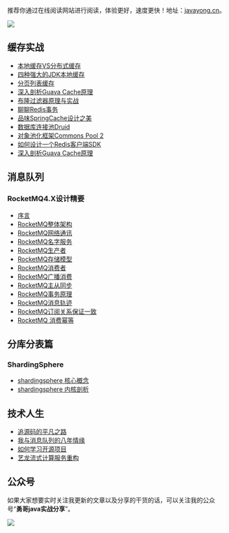 推荐你通过在线阅读网站进行阅读，体验更好，速度更快！地址：[javayong.cn](https://javayong.cn/)。

![](https://javayong.cn/pics/shipinhao/gongzhonghaonew.png)

## 缓存实战
- [本地缓存VS分布式缓存](./docs/cache/00localandclustercache.md)
- [四种强大的JDK本地缓存](./docs/cache/01fourJDKlocalcache.md)
- [分页列表缓存](./docs/cache/02pagelistcache.md)
- [深入剖析Guava Cache原理](./docs/cache/13GuavaCache.md)
- [布隆过滤器原理与实战](./docs/cache/05boolfilter.md)
- [聊聊Redis事务](./docs/cache/07Redistransaction.md)
- [品味SpringCache设计之美](./docs/cache/09SpringCache.md)
- [数据库连接池Druid](./docs/cache/10DruidDataSource.md)
- [对象池化框架Commons Pool 2](./docs/cache/11CommonsPool2.md)
- [如何设计一个Redis客户端SDK](./docs/cache/12howtodesigncachesdk.md)
- [深入剖析Guava Cache原理](./docs/cache/13GuavaCache.md)

## 消息队列

### RocketMQ4.X设计精要
- [序言](./docs/mq/rocketmq4/00RocketMQ4_introduce.md)
- [RocketMQ整体架构](./docs/mq/rocketmq4/01RocketMQ4_artch.md)
- [RocketMQ网络通讯](./docs/mq/rocketmq4/01RocketMQ4_network.md)
- [RocketMQ名字服务](./docs/mq/rocketmq4/02RocketMQ4_nameserver.md)
- [RocketMQ生产者](./docs/mq/rocketmq4/03RocketMQ4_producer.md)
- [RocketMQ存储模型](./docs/mq/rocketmq4/04RocketMQ4_store.md)
- [RocketMQ消费者](./docs/mq/rocketmq4/06RocketMQ4_consumer.md)
- [RocketMQ广播消费](./docs/mq/rocketmq4/07RocketMQ4_broadcast_consumer.md)
- [RocketMQ主从同步](./docs/mq/rocketmq4/08RocketMQ4_masterslave.md)
- [RocketMQ事务原理](./docs/mq/rocketmq4/10RocketMQ4_transaction.md)
- [RocketMQ消息轨迹](./docs/mq/rocketmq4/11RocketMQ4_messagetrack.md)
- [RocketMQ订阅关系保证一致](./docs/mq/rocketmq4/13RocketMQ4_subscribe_consistent.md)
- [RocketMQ 消费幂等](./docs/mq/rocketmq4/14RocketMQ4_mideng.md)

## 分库分表篇

### ShardingSphere 
- [shardingsphere 核心概念](./docs/sharding//shardingspherejdbc/00coreconcept.md)
- [shardingsphere 内核剖析](./docs/sharding/shardingspherejdbc/01coreinsight.md)

## 技术人生

- [追源码的平凡之路](./docs/codelife/runningforcode.md)
- [我与消息队列的八年情缘](./docs/codelife/messagequeuecareer.md)
- [如何学习开源项目](./docs/codelife/howtolearnopenproject.md)
- [艺龙流式计算服务重构](./docs/codelife/guotuxuexistorm.md)

## 公众号

如果大家想要实时关注我更新的文章以及分享的干货的话，可以关注我的公众号“**勇哥java实战分享**”。

![](https://javayong.cn/pics/shipinhao/gongzhonghaonew.png)

